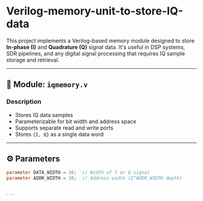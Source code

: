 # Verilog-memory-unit-to-store-IQ-data
This project implements a Verilog-based memory module designed to store **In-phase (I)** and **Quadrature (Q)** signal data. It's useful in DSP systems, SDR pipelines, and any digital signal processing that requires IQ sample storage and retrieval.

---

## 🧠 Module: `iqmemory.v`

### Description

- Stores IQ data samples
- Parameterizable for bit width and address space
- Supports separate read and write ports
- Stores `{I, Q}` as a single data word

---

## ⚙️ Parameters

```verilog
parameter DATA_WIDTH = 16;  // Width of I or Q signal
parameter ADDR_WIDTH = 10;  // Address width (2^ADDR_WIDTH depth)


---